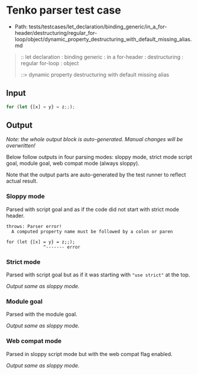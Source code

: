 # Tenko parser test case

- Path: tests/testcases/let_declaration/binding_generic/in_a_for-header/destructuring/regular_for-loop/object/dynamic_property_destructuring_with_default_missing_alias.md

> :: let declaration : binding generic : in a for-header : destructuring : regular for-loop : object
>
> ::> dynamic property destructuring with default missing alias

## Input

`````js
for (let {[x] = y} = z;;);
`````

## Output

_Note: the whole output block is auto-generated. Manual changes will be overwritten!_

Below follow outputs in four parsing modes: sloppy mode, strict mode script goal, module goal, web compat mode (always sloppy).

Note that the output parts are auto-generated by the test runner to reflect actual result.

### Sloppy mode

Parsed with script goal and as if the code did not start with strict mode header.

`````
throws: Parser error!
  A computed property name must be followed by a colon or paren

for (let {[x] = y} = z;;);
              ^------- error
`````

### Strict mode

Parsed with script goal but as if it was starting with `"use strict"` at the top.

_Output same as sloppy mode._

### Module goal

Parsed with the module goal.

_Output same as sloppy mode._

### Web compat mode

Parsed in sloppy script mode but with the web compat flag enabled.

_Output same as sloppy mode._
